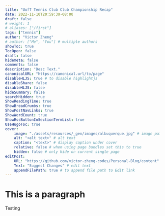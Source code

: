```yaml
---
title: "UofT Tennis Club Club Championship Recap"
date: 2022-11-10T20:59:30-08:00
draft: false
# weight: 1
# aliases: ["/first"]
tags: ["tennis"]
author: "Victor Zheng"
# author: ["Me", "You"] # multiple authors
showToc: true
TocOpen: false
draft: false
hidemeta: false
comments: false
description: "Desc Text."
canonicalURL: "https://canonical.url/to/page"
disableHLJS: true # to disable highlightjs
disableShare: false
disableHLJS: false
hideSummary: false
searchHidden: true
ShowReadingTime: true
ShowBreadCrumbs: true
ShowPostNavLinks: true
ShowWordCount: true
ShowRssButtonInSectionTermList: true
UseHugoToc: true
cover:
    image: "./assets/resources/_gen/images/albuquerque.jpg" # image path/url
    alt: "<alt text>" # alt text
    caption: "<text>" # display caption under cover
    relative: false # when using page bundles set this to true
    hidden: false # only hide on current single page
editPost:
    URL: "https://github.com/victor-zheng-codes/Personal-Blog/content"
    Text: "Suggest Changes" # edit text
    appendFilePath: true # to append file path to Edit link
---
```


# This is a paragraph
Testing
